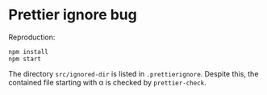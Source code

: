 # Prettier ignore bug

Reproduction:

    npm install
    npm start

The directory `src/ignored-dir` is listed in `.prettierignore`. Despite this, the contained file starting with α is checked by `prettier-check`.